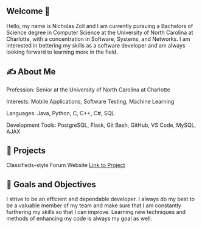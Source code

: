 ## Welcome 👋
Hello, my name is Nicholas Zoll and I am currently pursuing a Bachelors of Science degree in Computer Science at the University of North Carolina at Charlotte, with a concentration in Software, Systems, and Networks. I am interested in bettering my skills as a software developer and am always looking forward to learning more in the field. 
<!--
**NicholasZoll/NicholasZoll** is a ✨ _special_ ✨ repository because its `README.md` (this file) appears on your GitHub profile.
-->

## :writing_hand:  About Me
Profession: Senior at the University of North Carolina at Charlotte

Interests: Mobile Applications, Software Testing, Machine Learning

Languages: Java, Python, C, C++, C#, SQL

Development Tools:  PostgreSQL, Flask, Git Bash, GitHub, VS Code, MySQL, AJAX


## :book: Projects
Classifieds-style Forum Website
[Link to Project](https://github.com/NicholasZoll/3135-Forum-based-Website)

## :page_facing_up: Goals and Objectives
I strive to be an efficient and dependable developer. I always do my best to be a valuable member of my team and make sure that I am constantly furthering my skills so that I can improve. Learning new techniques and methods of enhancing my code is always my goal as well. 
